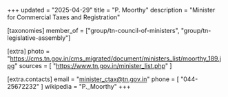 +++
updated = "2025-04-29"
title = "P. Moorthy"
description = "Minister for Commercial Taxes and Registration"

[taxonomies]
member_of = ["group/tn-council-of-ministers", "group/tn-legislative-assembly"]

[extra]
photo = "https://cms.tn.gov.in/cms_migrated/document/ministers_list/moorthy_189.jpg"
sources = [
    "https://www.tn.gov.in/minister_list.php"
]

[extra.contacts]
email = "minister_ctax@tn.gov.in"
phone = [
    "044-25672232"
]
wikipedia = "P._Moorthy"
+++